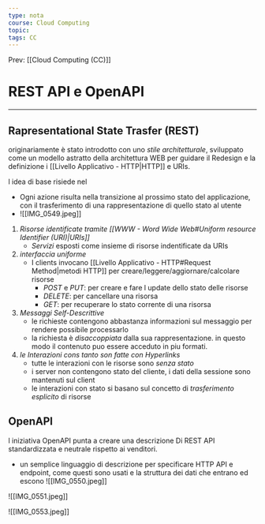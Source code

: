 ```yaml
---
type: nota
course: Cloud Computing
topic: 
tags: CC
---
```


Prev: [[Cloud Computing (CC)]]

# REST API e OpenAPI
---
## Rapresentational State Trasfer (REST)
originariamente è stato introdotto con uno _stile architetturale_, sviluppato come un modello astratto della architettura WEB per guidare il Redesign e la definizione i [[Livello Applicativo - HTTP|HTTP]] e URIs.

l idea di base risiede nel 
- Ogni azione risulta nella transizione al prossimo stato del applicazione, con il trasferimento di una rappresentazione di quello stato al utente
- ![[IMG_0549.jpeg]]
1. _Risorse identificate tramite [[WWW - Word Wide Web#Uniform resource Identifier (URI)|URIs]]_
	- _Servizi_ esposti come insieme di risorse indentificate da URIs
2.  _interfaccia uniforme_
	- I clients invocano  [[Livello Applicativo - HTTP#Request Method|metodi HTTP]] per creare/leggere/aggiornare/calcolare risorse
		- _POST_ e _PUT_: per creare e fare l update dello stato delle risorse
		- _DELETE_: per cancellare una risorsa
		- _GET_: per recuperare lo stato corrente di una risorsa
3. _Messaggi Self-Descrittive_
	- le richieste contengono abbastanza informazioni sul messaggio per rendere possibile processarlo
	- la richiesta è _disaccoppiata_ dalla sua rappresentazione. in questo modo il contenuto puo essere acceduto in piu formati.
4. _le Interazioni cons tanto son fatte con Hyperlinks_
	- tutte le interazioni con le risorse sono _senza stato_
	- i server non contengono stato del cliente, i dati della sessione sono mantenuti sul client
	- le interazioni con stato si basano sul concetto di _trasferimento esplicito_ di risorse



## OpenAPI
l iniziativa OpenAPI punta a creare una descrizione  Di REST API standardizzata e neutrale rispetto ai venditori. 
- un semplice linguaggio di descrizione per specificare HTTP API e endpoint, come questi sono usati e la struttura dei dati che entrano ed escono
![[IMG_0550.jpeg]]

![[IMG_0551.jpeg]]

![[IMG_0553.jpeg]]